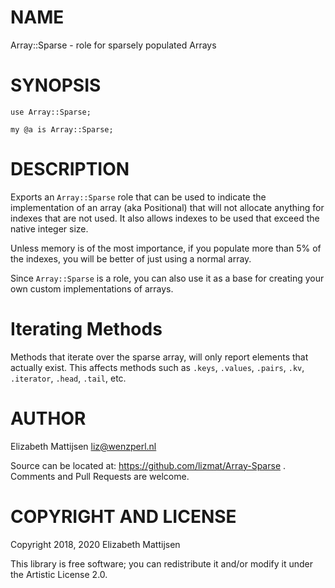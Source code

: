 NAME
====

Array::Sparse - role for sparsely populated Arrays

SYNOPSIS
========

    use Array::Sparse;

    my @a is Array::Sparse;

DESCRIPTION
===========

Exports an `Array::Sparse` role that can be used to indicate the implementation of an array (aka Positional) that will not allocate anything for indexes that are not used. It also allows indexes to be used that exceed the native integer size.

Unless memory is of the most importance, if you populate more than 5% of the indexes, you will be better of just using a normal array.

Since `Array::Sparse` is a role, you can also use it as a base for creating your own custom implementations of arrays.

Iterating Methods
=================

Methods that iterate over the sparse array, will only report elements that actually exist. This affects methods such as `.keys`, `.values`, `.pairs`, `.kv`, `.iterator`, `.head`, `.tail`, etc.

AUTHOR
======

Elizabeth Mattijsen <liz@wenzperl.nl>

Source can be located at: https://github.com/lizmat/Array-Sparse . Comments and Pull Requests are welcome.

COPYRIGHT AND LICENSE
=====================

Copyright 2018, 2020 Elizabeth Mattijsen

This library is free software; you can redistribute it and/or modify it under the Artistic License 2.0.

